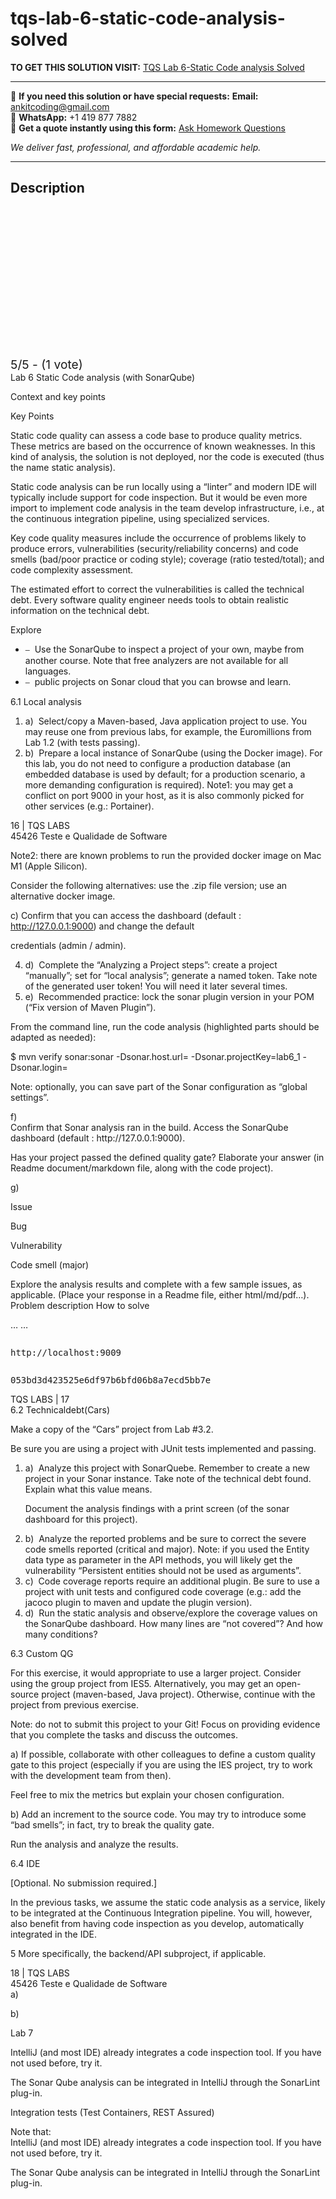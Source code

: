 # tqs-lab-6-static-code-analysis-solved
**TO GET THIS SOLUTION VISIT:** [TQS Lab 6-Static Code analysis Solved](https://www.ankitcodinghub.com/product/tqs-lab-6-static-code-analysis-solved/)


---

📩 **If you need this solution or have special requests:** **Email:** ankitcoding@gmail.com  
📱 **WhatsApp:** +1 419 877 7882  
📄 **Get a quote instantly using this form:** [Ask Homework Questions](https://www.ankitcodinghub.com/services/ask-homework-questions/)

*We deliver fast, professional, and affordable academic help.*

---

<h2>Description</h2>



<div class="kk-star-ratings kksr-auto kksr-align-center kksr-valign-top" data-payload="{&quot;align&quot;:&quot;center&quot;,&quot;id&quot;:&quot;93896&quot;,&quot;slug&quot;:&quot;default&quot;,&quot;valign&quot;:&quot;top&quot;,&quot;ignore&quot;:&quot;&quot;,&quot;reference&quot;:&quot;auto&quot;,&quot;class&quot;:&quot;&quot;,&quot;count&quot;:&quot;1&quot;,&quot;legendonly&quot;:&quot;&quot;,&quot;readonly&quot;:&quot;&quot;,&quot;score&quot;:&quot;5&quot;,&quot;starsonly&quot;:&quot;&quot;,&quot;best&quot;:&quot;5&quot;,&quot;gap&quot;:&quot;4&quot;,&quot;greet&quot;:&quot;Rate this product&quot;,&quot;legend&quot;:&quot;5\/5 - (1 vote)&quot;,&quot;size&quot;:&quot;24&quot;,&quot;title&quot;:&quot;TQS Lab 6-Static Code analysis Solved&quot;,&quot;width&quot;:&quot;138&quot;,&quot;_legend&quot;:&quot;{score}\/{best} - ({count} {votes})&quot;,&quot;font_factor&quot;:&quot;1.25&quot;}">

<div class="kksr-stars">

<div class="kksr-stars-inactive">
            <div class="kksr-star" data-star="1" style="padding-right: 4px">


<div class="kksr-icon" style="width: 24px; height: 24px;"></div>
        </div>
            <div class="kksr-star" data-star="2" style="padding-right: 4px">


<div class="kksr-icon" style="width: 24px; height: 24px;"></div>
        </div>
            <div class="kksr-star" data-star="3" style="padding-right: 4px">


<div class="kksr-icon" style="width: 24px; height: 24px;"></div>
        </div>
            <div class="kksr-star" data-star="4" style="padding-right: 4px">


<div class="kksr-icon" style="width: 24px; height: 24px;"></div>
        </div>
            <div class="kksr-star" data-star="5" style="padding-right: 4px">


<div class="kksr-icon" style="width: 24px; height: 24px;"></div>
        </div>
    </div>

<div class="kksr-stars-active" style="width: 138px;">
            <div class="kksr-star" style="padding-right: 4px">


<div class="kksr-icon" style="width: 24px; height: 24px;"></div>
        </div>
            <div class="kksr-star" style="padding-right: 4px">


<div class="kksr-icon" style="width: 24px; height: 24px;"></div>
        </div>
            <div class="kksr-star" style="padding-right: 4px">


<div class="kksr-icon" style="width: 24px; height: 24px;"></div>
        </div>
            <div class="kksr-star" style="padding-right: 4px">


<div class="kksr-icon" style="width: 24px; height: 24px;"></div>
        </div>
            <div class="kksr-star" style="padding-right: 4px">


<div class="kksr-icon" style="width: 24px; height: 24px;"></div>
        </div>
    </div>
</div>


<div class="kksr-legend" style="font-size: 19.2px;">
            5/5 - (1 vote)    </div>
    </div>
<div class="page" title="Page 16">
<div class="layoutArea">
<div class="column">
Lab 6 Static Code analysis (with SonarQube)

Context and key points

Key Points

Static code quality can assess a code base to produce quality metrics. These metrics are based on the occurrence of known weaknesses. In this kind of analysis, the solution is not deployed, nor the code is executed (thus the name static analysis).

Static code analysis can be run locally using a “linter” and modern IDE will typically include support for code inspection. But it would be even more import to implement code analysis in the team develop infrastructure, i.e., at the continuous integration pipeline, using specialized services.

Key code quality measures include the occurrence of problems likely to produce errors, vulnerabilities (security/reliability concerns) and code smells (bad/poor practice or coding style); coverage (ratio tested/total); and code complexity assessment.

The estimated effort to correct the vulnerabilities is called the technical debt. Every software quality engineer needs tools to obtain realistic information on the technical debt.

Explore

<ul>
<li>⎯ &nbsp;Use the SonarQube to inspect a project of your own, maybe from another course. Note that free analyzers are not available for all languages.</li>
<li>⎯ &nbsp;public projects on Sonar cloud that you can browse and learn.</li>
</ul>
6.1 Local analysis

<ol>
<li>a) &nbsp;Select/copy a Maven-based, Java application project to use. You may reuse one from previous labs, for example, the Euromillions from Lab 1.2 (with tests passing).</li>
<li>b) &nbsp;Prepare a local instance of SonarQube (using the Docker image). For this lab, you do not need to configure a production database (an embedded database is used by default; for a production scenario, a more demanding configuration is required).
Note1: you may get a conflict on port 9000 in your host, as it is also commonly picked for other services (e.g.: Portainer).
</li>
</ol>
</div>
</div>
<div class="layoutArea">
<div class="column">
16 | TQS LABS

</div>
</div>
</div>
<div class="page" title="Page 17">
<div class="layoutArea">
<div class="column">
45426 Teste e Qualidade de Software

Note2: there are known problems to run the provided docker image on Mac M1 (Apple Silicon).

Consider the following alternatives: use the .zip file version; use an alternative docker image.

c) Confirm that you can access the dashboard (default : http://127.0.0.1:9000) and change the default

credentials (admin / admin).

<ol start="4">
<li>d) &nbsp;Complete the “Analyzing a Project steps”: create a project “manually”; set for “local analysis”; generate a named token. Take note of the generated user token! You will need it later several times.</li>
<li>e) &nbsp;Recommended practice: lock the sonar plugin version in your POM (“Fix version of Maven Plugin”).</li>
</ol>
From the command line, run the code analysis (highlighted parts should be adapted as needed):

$ mvn verify sonar:sonar -Dsonar.host.url= -Dsonar.projectKey=lab6_1 -Dsonar.login=

Note: optionally, you can save part of the Sonar configuration as “global settings”.

</div>
</div>
<div class="layoutArea">
<div class="column">
f)

</div>
<div class="column">
Confirm that Sonar analysis ran in the build. Access the SonarQube dashboard (default : http://127.0.0.1:9000).

Has your project passed the defined quality gate? Elaborate your answer (in Readme document/markdown file, along with the code project).

</div>
</div>
<div class="layoutArea">
<div class="column">
g)

Issue

Bug

Vulnerability

Code smell (major)

</div>
</div>
<div class="layoutArea">
<div class="column">
Explore the analysis results and complete with a few sample issues, as applicable. (Place your response in a Readme file, either html/md/pdf…).

</div>
</div>
<div class="layoutArea">
<div class="column">
Problem description How to solve

… …

</div>
</div>
<div class="layoutArea">
<div class="column">
<pre>http://localhost:9009
</pre>
</div>
</div>
<div class="layoutArea">
<div class="column">
<pre>053bd3d423525e6df97b6bfd06b8a7ecd5bb7e
</pre>
</div>
</div>
<div class="layoutArea">
<div class="column">
TQS LABS | 17

</div>
</div>
</div>
<div class="page" title="Page 18">
<div class="layoutArea">
<div class="column">
6.2 Technicaldebt(Cars)

Make a copy of the “Cars” project from Lab #3.2.

Be sure you are using a project with JUnit tests implemented and passing.

<ol>
<li>a) &nbsp;Analyze this project with SonarQuebe. Remember to create a new project in your Sonar instance. Take note of the technical debt found. Explain what this value means.

Document the analysis findings with a print screen (of the sonar dashboard for this project).</li>
<li>b) &nbsp;Analyze the reported problems and be sure to correct the severe code smells reported (critical and major).
Note: if you used the Entity data type as parameter in the API methods, you will likely get the vulnerability “Persistent entities should not be used as arguments”.
</li>
<li>c) &nbsp;Code coverage reports require an additional plugin. Be sure to use a project with unit tests and configured code coverage (e.g.: add the jacoco plugin to maven and update the plugin version).</li>
<li>d) &nbsp;Run the static analysis and observe/explore the coverage values on the SonarQube dashboard. How many lines are “not covered”? And how many conditions?</li>
</ol>
6.3 Custom QG

For this exercise, it would appropriate to use a larger project. Consider using the group project from IES5. Alternatively, you may get an open-source project (maven-based, Java project). Otherwise, continue with the project from previous exercise.

Note: do not to submit this project to your Git! Focus on providing evidence that you complete the tasks and discuss the outcomes.

a) If possible, collaborate with other colleagues to define a custom quality gate to this project (especially if you are using the IES project, try to work with the development team from then).

Feel free to mix the metrics but explain your chosen configuration.

b) Add an increment to the source code. You may try to introduce some “bad smells”; in fact, try to break the quality gate.

Run the analysis and analyze the results.

6.4 IDE

[Optional. No submission required.]

In the previous tasks, we assume the static code analysis as a service, likely to be integrated at the Continuous Integration pipeline. You will, however, also benefit from having code inspection as you develop, automatically integrated in the IDE.

5 More specifically, the backend/API subproject, if applicable.

</div>
</div>
<div class="layoutArea">
<div class="column">
18 | TQS LABS

</div>
</div>
</div>
<div class="page" title="Page 19">
<div class="layoutArea">
<div class="column">
45426 Teste e Qualidade de Software

</div>
</div>
<div class="layoutArea">
<div class="column">
a)

b)

Lab 7

</div>
<div class="column">
IntelliJ (and most IDE) already integrates a code inspection tool. If you have not used before, try it.

The Sonar Qube analysis can be integrated in IntelliJ through the SonarLint plug-in.

Integration tests (Test Containers, REST Assured)

</div>
</div>
<div class="layoutArea">
<div class="column">
Note that:

<div class="page" title="Page 19">
<div class="layoutArea">
<div class="column">
IntelliJ (and most IDE) already integrates a code inspection tool. If you have not used before, try it.

The Sonar Qube analysis can be integrated in IntelliJ through the SonarLint plug-in.

</div>
</div>
</div>
</div>
</div>
</div>
